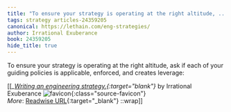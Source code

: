 ```yaml
---
title: "To ensure your strategy is operating at the right altitude, ..."
tags: strategy articles-24359205
canonical: https://lethain.com/eng-strategies/
author: Irrational Exuberance
book: 24359205
hide_title: true
---
```


To ensure your strategy is operating at the right altitude, ask if each of your guiding policies is applicable, enforced, and creates leverage:


[[<cite>_[Writing an engineering strategy.](https://lethain.com/eng-strategies/){:target="_blank"}_</cite> by Irrational Exuberance ![favicon](https://s2.googleusercontent.com/s2/favicons?domain=lethain.com){:class="source-favicon"}<br>
_More_: [Readwise URL](https://readwise.io/open/475699670){:target="_blank"}
::wrap]]